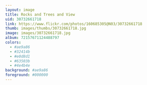 ```yaml
---
layout: image
title: Rocks and Trees and View
uid: 30732661718
link: https://www.flickr.com/photos/160685305@N03/30732661718
thumb: images/thumbs/30732661718.jpg
image: images/30732661718.jpg
album: 72157671124488797
colors: 
  - #ae9a86
  - #32414b
  - #e0d8d1
  - #63503b
  - #4e4b4e
background: #ae9a86
foreground: #000000
---
```


